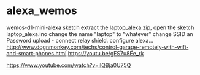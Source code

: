 # alexa_wemos
wemos-d1-mini-alexa sketch
extract the laptop_alexa.zip, open the sketch laptop_alexa.ino
change the name "laptop" to "whatever"
change SSID an Password
upload - connect relay shield.
configure alexa...
http://www.dognmonkey.com/techs/control-garage-remotely-with-wifi-and-smart-phones.html
https://youtu.be/gFS7u8Ee_rk

https://www.youtube.com/watch?v=iIQBja0U75Q
